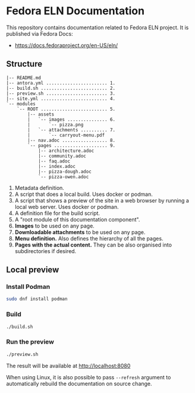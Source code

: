 # Fedora ELN Documentation

This repository contains documentation related to Fedora ELN project.
It is published via Fedora Docs:

* <https://docs.fedoraproject.org/en-US/eln/>

## Structure

```text
|-- README.md
|-- antora.yml ....................... 1.
|-- build.sh ......................... 2.
|-- preview.sh ....................... 3.
|-- site.yml ......................... 4.
`-- modules
    `-- ROOT ......................... 5.
        |-- assets
        |   `-- images ............... 6.
        |       `-- pizza.png
        |   `-- attachments .......... 7.
        |       `-- carryout-menu.pdf
        |-- nav.adoc ................. 8.
        `-- pages .................... 9.
            |-- architecture.adoc
            |-- community.adoc
            |-- faq.adoc
            |-- index.adoc
            |-- pizza-dough.adoc
            `-- pizza-owen.adoc
```

1. Metadata definition.
2. A script that does a local build. Uses docker or podman.
3. A script that shows a preview of the site in a web browser by running a local web server. Uses docker or podman.
4. A definition file for the build script.
5. A "root module of this documentation component".
6. **Images** to be used on any page.
7. **Downloadable attachments** to be used on any page.
8. **Menu definition.** Also defines the hierarchy of all the pages.
9. **Pages with the actual content.** They can be also organised into subdirectories if desired.

## Local preview

### Install Podman

```bash
sudo dnf install podman
```

### Build

```bash
./build.sh

```

### Run the preview

```bash
./preview.sh
```

The result will be available at <http://localhost:8080>

When using Linux, it is also possible to pass `--refresh` argument to automatically
rebuild the documentation on source change.
